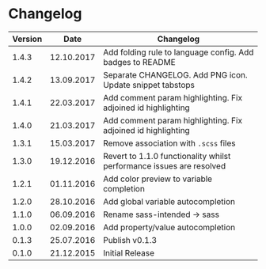 # Changelog

| Version | Date | Changelog|
| ------- | -------- | ------ |
| 1.4.3 | 12.10.2017 | Add folding rule to language config. Add badges to README
| 1.4.2 | 13.09.2017 | Separate CHANGELOG. Add PNG icon. Update snippet tabstops
| 1.4.1 | 22.03.2017 | Add comment param highlighting. Fix adjoined id highlighting |
| 1.4.0 | 21.03.2017 | Add comment param highlighting. Fix adjoined id highlighting |
| 1.3.1 | 15.03.2017 | Remove association with `.scss` files |
| 1.3.0 | 19.12.2016 | Revert to 1.1.0 functionality whilst performance issues are resolved |
| 1.2.1 | 01.11.2016 | Add color preview to variable completion |
| 1.2.0 | 28.10.2016 | Add global variable autocompletion |
| 1.1.0 | 06.09.2016 | Rename sass-intended -> sass |
| 1.0.0 | 02.09.2016 | Add property/value autocompletion |
| 0.1.3 | 25.07.2016 | Publish v0.1.3 |
| 0.1.0 | 21.12.2015 | Initial Release |
